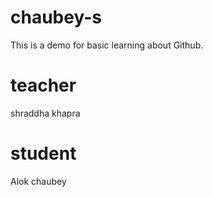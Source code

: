  # chaubey-s
This is a demo for basic learning about Github.

# teacher
shraddha khapra

# student 
Alok chaubey
